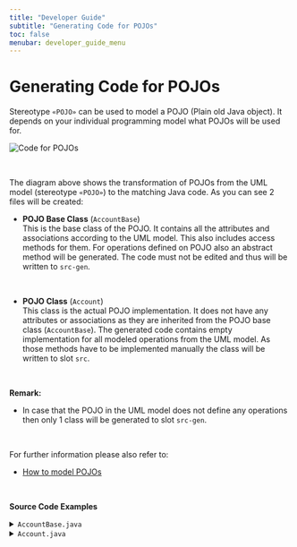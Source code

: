 ```yaml
---
title: "Developer Guide"
subtitle: "Generating Code for POJOs"
toc: false
menubar: developer_guide_menu
---
```


# Generating Code for POJOs

Stereotype `«POJO»` can be used to model a POJO (Plain old Java object). It depends on your individual programming model what POJOs will be used for.

![Code for POJOs](../../images/code_for_pojos.png)

<br>

The diagram above shows the transformation of POJOs from the UML model (stereotype `«POJO»`) to the matching Java code. As you can see 2 files will be created:<br>

- **POJO Base Class** (`AccountBase`)  
  This is the base class of the POJO. It contains all the attributes and associations according to the UML model. This also includes access methods for them. For operations defined on POJO also an abstract method will be generated. The code must not be edited and thus will be written to `src-gen`.  
  
  <br>

- **POJO Class** (`Account`)  
  This class is the actual POJO implementation. It does not have any attributes or associations as they are inherited from the POJO base class (`AccountBase`). The generated code contains empty implementation for all modeled operations from the UML model. As those methods have to be implemented manually the class will be written to slot `src`.

<br>

**Remark:**

- In case that the POJO in the UML model does not define any operations then only 1 class will be generated to slot `src-gen`.

<br>

For further information please also refer to:

- [How to model POJOs](../../uml-modeling-guide/how-to-model-pojos)

<br>

**Source Code Examples**
<details>
  <summary><code>AccountBase.java</code></summary>
  <script src="https://emgithub.com/embed-v2.js?target=https%3A%2F%2Fgithub.com%2Fanaptecs%2Fjeaf-generator-samples%2Fblob%2Fmaster%2Faccounting-pojos%2Fsrc-gen%2Fmain%2Fjava%2Fcom%2Fanaptecs%2Fjeaf%2Faccounting%2Fimpl%2Fpojo%2FAccountBase.java&style=base16%2Fatelier-forest-light&type=code&showBorder=on&showFileMeta=on&showFullPath=on&showCopy=on"></script>
</details>
<details>
  <summary><code>Account.java</code></summary>
  <script src="https://emgithub.com/embed-v2.js?target=https%3A%2F%2Fgithub.com%2Fanaptecs%2Fjeaf-generator-samples%2Fblob%2Fmaster%2Faccounting-pojos%2Fsrc-gen%2Fmain%2Fjava%2Fcom%2Fanaptecs%2Fjeaf%2Faccounting%2Fimpl%2Fpojo%2FAccount.java&style=base16%2Fatelier-forest-light&type=code&showBorder=on&showFileMeta=on&showFullPath=on&showCopy=on"></script>
</details>
